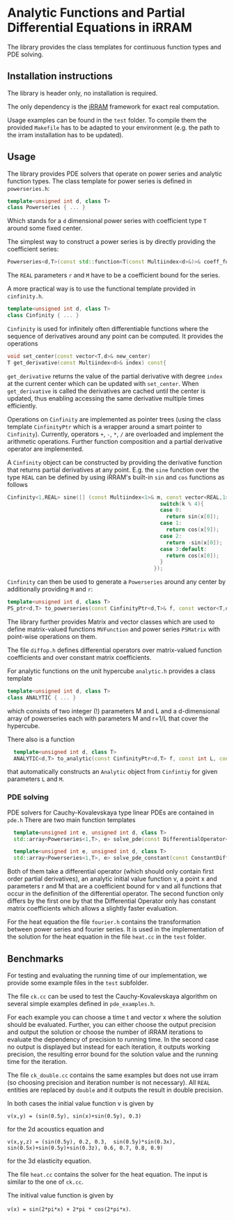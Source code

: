 # Analytic Functions and Partial Differential Equations in iRRAM

The library provides the class templates for continuous function types and PDE solving.

## Installation instructions
The library is header only, no installation is required.

The only dependency is the [iRRAM](https://github.com/fbrausse/iRRAM) framework for exact real computation.

Usage examples can be found in the `test` folder. 
To compile them the provided `Makefile` has to be adapted to your environment (e.g. the path to the irram installation has to be updated).

## Usage
The library provides PDE solvers that operate on power series and analytic function types.
The class template for power series is defined in `powerseries.h`:

```cpp
template<unsigned int d, class T>
class Powerseries { ... }
```

Which stands for a `d` dimensional power series with coefficient type `T` around some fixed center.

The simplest way to construct a power series is by directly providing the coefficient series:

```cpp
Powerseries<d,T>(const std::function<T(const Multiindex<d>&)>& coeff_fun, const vector<T,d>& center, const REAL& r, const REAL& M)
```

The `REAL` parameters `r` and `M` have to be a coefficient bound for the series.

A more practical way is to use the functional template provided in `cinfinity.h`.

```cpp
template<unsigned int d, class T>
class Cinfinity { ... }
```

`Cinfinity` is used for infinitely often differentiable functions where the sequence of derivatives around any point can be computed.
It provides the operations
```cpp
void set_center(const vector<T,d>& new_center)
T get_derivative(const Multiindex<d>& index) const{
```
`get_derivative` returns the value of the partial derivative with degree `index` at the current center which can be updated with `set_center`.
When `get_derivative` is called the derivatives are cached until the center is updated, thus enabling accessing the same derivative multiple times efficiently.

Operations on `Cinfinity` are implemented as pointer trees (using the class template `CinfinityPtr` which is a wrapper around a smart pointer to `Cinfinity`).
Currently, operators `+`, `-`, `*`, `/` are overloaded and implement the arithmetic operations.
Further function composition and a partial derivative operator are implemented.

A `Cinfinity` object can be constructed by providing the derivative function that returns partial derivatives at any point.
E.g. the `sine` function over the type `REAL` can be defined by using iRRAM's built-in `sin` and `cos` functions as follows

```cpp
Cinfinity<1,REAL> sine([] (const Multiindex<1>& m, const vector<REAL,1>& x) {
                                                 switch(k % 4){
                                                 case 0:
                                                   return sin(x[0]);
                                                 case 1:
                                                   return cos(x[9]);
                                                 case 2:
                                                   return -sin(x[0]);
                                                 case 3:default:
                                                   return cos(x[0]);
                                                 }
                                               });
```

`Cinfinity` can then be used to generate a `Powerseries` around any center by additionally providing `M` and `r`:

```cpp
template<unsigned int d, class T>
PS_ptr<d,T> to_powerseries(const CinfinityPtr<d,T>& f, const vector<T,d>& center, const REAL& r, const REAL& M)
```

The library further provides Matrix and vector classes which are used to define matrix-valued functions `MVFunction` and power series `PSMatrix` 
with point-wise operations on them.

The file `diffop.h` defines differential operators over matrix-valued function coefficients and over constant matrix coefficients.

For analytic functions on the unit hypercube `analytic.h` provides a class template

```cpp
template<unsigned int d, class T>
class ANALYTIC { ... }
```

which consists of two integer (!) parameters M and L and a d-dimensional array of powerseries each with parameters M and r=1/L that cover the hypercube.

There also is a function
```cpp
  template<unsigned int d, class T>
  ANALYTIC<d,T> to_analytic(const CinfinityPtr<d,T> f, const int L, const int M)
```
that automatically constructs an `Analytic` object from `Cinfintiy` for given parameters `L` and `M`.

### PDE solving
PDE solvers for Cauchy-Kovalevskaya type linear PDEs are contained in `pde.h`
There are two main function templates

```cpp
  template<unsigned int e, unsigned int d, class T>
  std::array<Powerseries<1,T>, e> solve_pde(const DifferentialOperator<d,e,T>& D, const MVFunction<d,e,1,REAL>& v, const vector<T,d>& x, const REAL& r, const REAL& M) 

  template<unsigned int e, unsigned int d, class T>
  std::array<Powerseries<1,T>, e> solve_pde_constant(const ConstantDifferentialOperator<d,e,T>& D, const MVFunction<d,e,1,REAL>& v, const vector<T,d>& x, const REAL& r, const REAL& M)
```

Both of them take a differential operator (which should only contain first order partial derivatives), an analytic initial value function v, a point x and parameters r and M that are a coefficient bound for 
v  and all functions that occur in the definition of the differential operator.
The second function only differs by the first one by that the Differential Operator only has constant matrix coefficients which allows a slightly faster evaluation.

For the heat equation the file `fourier.h` contains the transformation between power series and fourier series.
It is used in the implementation of the solution for the heat equation in the file `heat.cc` in the `test` folder.

## Benchmarks
For testing and evaluating the running time of our implementation, we provide some example files in the `test` subfolder.

The file `ck.cc` can be used to test the Cauchy-Kovalevskaya algorithm on several simple examples defined in `pde_examples.h`.

For each example you can choose a time t and vector x where the solution should be evaluated. 
Further, you can either choose the output precision and output the solution or choose the number of iRRAM iterations 
to evaluate the dependency of precision to running time.
In the second case no output is displayed but instead for each iteration, it outputs working precision, the resulting error bound for the solution value and the running time for the iteration.

The file `ck_double.cc` contains the same examples but does not use irram (so choosing precision and iteration number is not necessary). 
All `REAL` entities are replaced by `double` and it outputs the result in double precision.

In both cases the initial value function v is given by 

`v(x,y) = (sin(0.5y), sin(x)+sin(0.5y), 0.3)`

for the 2d acoustics equation and 

`v(x,y,z) = (sin(0.5y), 0.2, 0.3,  sin(0.5y)*sin(0.3x), sin(0.5x)+sin(0.5y)+sin(0.3z), 0.6, 0.7, 0.8, 0.9)`

for the 3d elasticity equation.

The file `heat.cc` contains the solver for the heat equation. 
The input is similar to the one of `ck.cc`.

The initival value function is given by

`v(x) = sin(2*pi*x) + 2*pi * cos(2*pi*x)`.